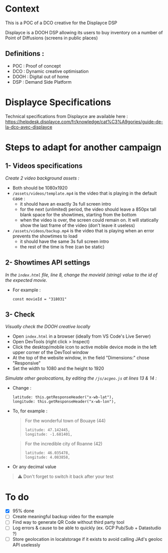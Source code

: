 # Context

This is a POC of a DCO creative for the Displayce DSP

Displayce is a DOOH DSP allowing its users to buy inventory on a number of Point of Diffusions (screens in public places)

## Definitions :

- POC : Proof of concept
- DCO : Dynamic creative optimisation
- DOOH : Digital out of home
- DSP : Demand Side Platform

# Displayce Specifications

Technical specifications from Displayce are available here : https://helpdesk.displayce.com/fr/knowledge/cat%C3%A9gories/guide-de-la-dco-avec-displayce

# Steps to adapt for another campaign

## 1- Videos specifications

*Create 2 video background assets :*

  - Both should be 1080x1920
  - `/assets/videos/template.mp4` is the video that is playing in the default case :
    - it should have an exactly 3s full screen intro
    - for the next (unlimited) period, the video should leave a 850px tall blank space for the showtimes, starting from the bottom
    - when the video is over, the screen could remain on. It will statically show the last frame of the video (don't leave it useless)
  - `/assets/videos/backup.mp4` is the video that is playing when an error prevents the showtimes to load
    - it should have the same 3s full screen intro
    - the rest of the time is free (can be static)

## 2- Showtimes API settings

*In the `ìndex.html` file, line 8, change the movieId (string) value to the id of the expected movie.*

  - For example :
    ```
    const movieId = "318031"
    ```

## 3- Check

*Visually check the DOOH creative locally*

  - Open `index.html` in a browser (ideally from VS Code's Live Server)
  - Open DevTools (right click > Inspect)
  - Click the desktop/mobile icon to active mobile device mode in the left upper corner of the DevTool window
  - At the top of the website window, in the field "Dimensions:" chose "Responsive"
  - Set the width to 1080 and the height to 1920

*Simulate other geolocations, by editing the `/js/acgeo.js` at lines 13 & 14 :*

  - Change :
    ```
    latitude: this.getResponseHeader("x-wb-lat"),
    longitude: this.getResponseHeader("x-wb-lon"),
    ```
  - To, for example :
    > For the wonderful town of Bouaye (44)
    > ```
    > latitude: 47.142445,
    > longitude: -1.681401,
    > ```

    > For the incredible city of Roanne (42)
    > ```
    > latitude: 46.035478,
    > longitude: 4.083858,
    > ```

  - Or any decimal value

  > ⚠️ Don't forget to switch it back after your test

# To do 

- [x] 95% done
- [ ] Create meaningful backup video for the example
- [ ] Find way to generate QR Code without third party tool
- [ ] Log errors & cause to be able to quickly (ex. GCP Pub/Sub + Datastudio ?)
- [ ] Store geolocation in localstorage if it exists to avoid calling JAd's geoloc API uselessly